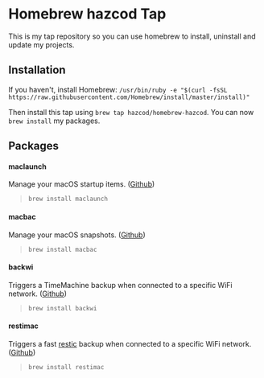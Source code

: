 # Homebrew hazcod Tap
This is my tap repository so you can use homebrew to install, uninstall and update my projects.

## Installation
If you haven't, install Homebrew: `/usr/bin/ruby -e "$(curl -fsSL https://raw.githubusercontent.com/Homebrew/install/master/install)"`

Then install this tap using `brew tap hazcod/homebrew-hazcod`. You can now `brew install` my packages.

## Packages

#### maclaunch
Manage your macOS startup items. ([Github](https://github.com/hazcod/maclaunch))
> `brew install maclaunch`

#### macbac
Manage your macOS snapshots. ([Github](https://github.com/hazcod/macbac))
> `brew install macbac`


#### backwi
Triggers a TimeMachine backup when connected to a specific WiFi network. ([Github](https://github.com/hazcod/backwi.sh))
> `brew install backwi`

#### restimac
Triggers a fast [restic](https://github.com/restic/restic) backup when connected to a specific WiFi network. ([Github](https://github.com/hazcod/restimac.sh))
> `brew install restimac`

